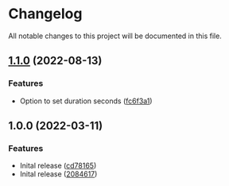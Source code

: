 # Changelog

All notable changes to this project will be documented in this file.

## [1.1.0](https://github.com/wandb/terraform-google-assume-aws-role/compare/v1.0.0...v1.1.0) (2022-08-13)


### Features

* Option to set duration seconds ([fc6f3a1](https://github.com/wandb/terraform-google-assume-aws-role/commit/fc6f3a1562f072ded34c2c3786e5ae66a259e634))

## 1.0.0 (2022-03-11)


### Features

* Inital release ([cd78165](https://github.com/wandb/terraform-google-assume-aws-role/commit/cd7816570b0b3e030b9a51e392621ef6e8074379))
* Inital release ([2084617](https://github.com/wandb/terraform-google-assume-aws-role/commit/20846172adb47073b9397f2ce93cfa881331816f))
